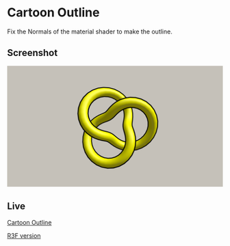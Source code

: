 # Cartoon Outline
Fix the Normals of the material shader to make the outline.

## Screenshot

![CartoonOutline](assets/cartoon-outline.png)

## Live

[Cartoon Outline](https://cartoon-outline.netlify.app/)

[R3F version](https://github.com/lehquan/cartoon-outline)
